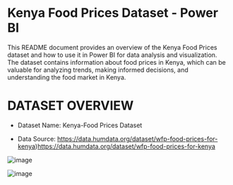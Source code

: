 # Kenya Food Prices Dataset - Power BI

This README document provides an overview of the Kenya Food Prices dataset and how to use it in Power BI for data analysis and visualization. The dataset contains information about food prices in Kenya, which can be valuable for analyzing trends, making informed decisions, and understanding the food market in Kenya.


# DATASET OVERVIEW
* Dataset Name: Kenya-Food Prices Dataset
  
* Data Source: https://data.humdata.org/dataset/wfp-food-prices-for-kenya)https://data.humdata.org/dataset/wfp-food-prices-for-kenya


![image](https://github.com/saru254/Kenya-Food-Prices/assets/107751782/3fec16c0-1031-4e7f-b597-f25e90269855)


![image](https://github.com/saru254/Kenya-Food-Prices/assets/107751782/03e603b2-37d3-42ad-acf9-940d9de293f5)


